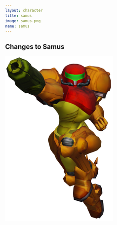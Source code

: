 ```yaml
---
layout: character
title: samus
image: samus.png
name: samus
---
```


## Changes to Samus
![samus](/images/content/css/samus.png)
